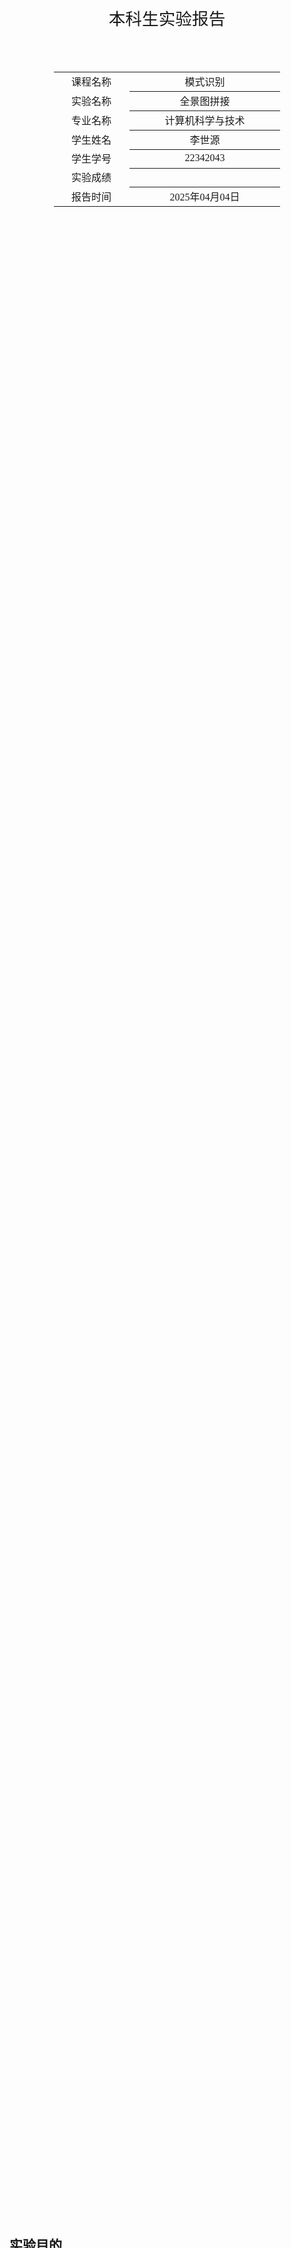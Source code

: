 <div class="cover" style="page-break-after:always;font-family:方正公文仿宋;width:100%;height:100%;border:none;margin: 0 auto;text-align:center;">
    <div style="width:50%;margin: 0 auto;height:0;padding-bottom:10%;">
        </br>
        <img src="../sysu-name.png" alt="校名" style="width:100%;"/>
    </div>
    </br></br>
    <div style="width:40%;margin: 0 auto;height:0;padding-bottom:40%;">
        <img src="../sysu.png" alt="校徽" style="width:100%;"/>
    </div>
		</br></br></br>
    <span style="font-family:华文黑体Bold;text-align:center;font-size:20pt;margin: 10pt auto;line-height:30pt;">本科生实验报告</span>
    </br>
    </br>
    <table style="border:none;text-align:center;width:72%;font-family:仿宋;font-size:14px; margin: 0 auto;">
    <tbody style="font-family:方正公文仿宋;font-size:12pt;">
        <tr style="font-weight:normal;"> 
            <td style="width:20%;text-align:center;">课程名称</td>
            <td style="width:40%;font-weight:normal;border-bottom: 1px solid;text-align:center;font-family:华文仿宋">模式识别</td>
      </tr>
        <tr style="font-weight:normal;"> 
            <td style="width:20%;text-align:center;">实验名称</td>
            <td style="width:40%;font-weight:normal;border-bottom: 1px solid;text-align:center;font-family:华文仿宋">全景图拼接</td>
      </tr>
        <tr style="font-weight:normal;"> 
            <td style="width:20%;text-align:center;">专业名称</td>
            <td style="width:40%;font-weight:normal;border-bottom: 1px solid;text-align:center;font-family:华文仿宋">计算机科学与技术</td>
      </tr>
        <tr style="font-weight:normal;"> 
            <td style="width:20%;text-align:center;">学生姓名</td>
            <td style="width:40%;font-weight:normal;border-bottom: 1px solid;text-align:center;font-family:华文仿宋">李世源</td>
      </tr>
        <tr style="font-weight:normal;"> 
            <td style="width:20%;text-align:center;">学生学号</td>
            <td style="width:40%;font-weight:normal;border-bottom: 1px solid;text-align:center;font-family:华文仿宋">22342043</td>
      </tr>
        <tr style="font-weight:normal;"> 
            <td style="width:20%;text-align:center;">实验成绩</td>
            <td style="width:40%;font-weight:normal;border-bottom: 1px solid;text-align:center;font-family:华文仿宋"></td>
      </tr>
      <tr style="font-weight:normal;"> 
            <td style="width:20%;text-align:center;">报告时间</td>
            <td style="width:40%;font-weight:normal;border-bottom: 1px solid;text-align:center;font-family:华文仿宋">2025年04月04日</td>
      </tr>
    </tbody>              
    </table>
</div>
<!-- 注释语句：导出PDF时会在这里分页，使用 Typora Newsprint 主题放大 125% -->

## 实验目的

1. 熟悉 Harris 角点检测器的原理和基本使用
2. 熟悉 RANSAC 抽样一致方法的使用场景
3. 熟悉 HOG 描述子的基本原理
4. 实现基于特征点的图像拼接流程

## 实验原理

### Harris角点检测

Harris角点检测基于图像的自相关函数，通过计算图像局部区域的灰度变化来检测角点。其数学原理如下：

1. 计算图像在x和y方向的梯度Ix和Iy
2. 计算梯度的乘积矩阵M：
   ```
   M = ∑[Ix² IxIy
        IxIy Iy²]
   ```
3. 计算角点响应函数R：
   ```
   R = det(M) - k·trace(M)²
   ```
   其中k为经验常数(0.04-0.06)

4. 通过阈值和非极大值抑制筛选角点

### HOG特征描述子

HOG(Histogram of Oriented Gradients)通过统计局部区域内的梯度方向直方图来描述特征：

1. 将图像划分为小的细胞单元(cell)
2. 计算每个cell内像素的梯度方向和大小
3. 将梯度方向量化为9个bin(0-180°)
4. 将相邻的cell组合成块(block)，进行归一化处理

### SIFT特征描述子

SIFT(Scale-Invariant Feature Transform)通过构建尺度空间和关键点方向来实现尺度不变性：

1. 构建高斯金字塔和DOG金字塔
2. 检测极值点作为候选关键点
3. 为关键点分配主方向
4. 生成128维的特征描述向量

### RANSAC算法

RANSAC的核心思想是通过反复随机抽样来估计数学模型参数。对于图像拼接任务，我需要估计的是单应性矩阵H（3×3的透视变换矩阵）。算法流程如下：

1. 随机从匹配点对中选取4个样本点（求解单应性矩阵的最小样本数）
2. 用这4个点计算初始的单应性矩阵H
3. 用H测试所有其他匹配点，计算重投影误差
4. 统计误差小于阈值的点（内点）数量
5. 重复上述过程若干次，保留内点最多的模型
6. 用所有内点重新估计最优的单应性矩阵

这种方法的优势在于能够有效剔除错误的匹配点（外点），即使初始匹配中有大量错误匹配，仍能获得正确的变换关系。

## 实验步骤

### 1. Harris角点检测实现

关键代码(`harris.py`)：
```python
def harris_detection(img, window_size=3, k=0.04, threshold=0.01):
    # 计算图像梯度
    Ix = cv2.Sobel(img_gray, cv2.CV_64F, 1, 0, ksize=window_size)
    Iy = cv2.Sobel(img_gray, cv2.CV_64F, 0, 1, ksize=window_size)
    
    # 计算梯度的乘积
    Ix2 = Ix * Ix
    Iy2 = Iy * Iy
    Ixy = Ix * Iy
    
    # 高斯滤波
    Sx2 = cv2.filter2D(Ix2, -1, np.ones((window_size, window_size)))
    Sy2 = cv2.filter2D(Iy2, -1, np.ones((window_size, window_size)))
    Sxy = cv2.filter2D(Ixy, -1, np.ones((window_size, window_size)))
    
    # 计算焦点响应函数R
    det = (Sx2 * Sy2) - (Sxy ** 2)
    trace = Sx2 + Sy2
    R = det - k * (trace ** 2)
    
    # 非极大值抑制和阈值处理
    keypoints = []
    R_max = np.max(R)
    for y in range(height):
        for x in range(width):
            if R[y, x] > threshold * R_max:
                # 检查是否是局部最大值
                is_local_max = True
                for dy in [-1, 0, 1]:
                    for dx in [-1, 0, 1]:
                        if R[y+dy, x+dx] > R[y, x]:
                            is_local_max = False
                            break
                if is_local_max:
                    keypoints.append(cv2.KeyPoint(x, y, window_size))
```

### 2. 特征描述与匹配

首先是 SIFT 的实现，我首先用 Harris 检测到的关键点，然后在每个关键点周围计算梯度方向直方图。代码中，我使用OpenCV的SIFT实现：

```python
sift = cv2.SIFT.create()  # 创建SIFT检测器
_, des1 = sift.compute(img1, kp1)  # 计算图像1的描述子
_, des2 = sift.compute(img2, kp2)  # 计算图像2的描述子
bf = cv2.BFMatcher(cv2.NORM_L2)  # 使用欧氏距离进行匹配
matches = bf.match(des1, des2)  # 获取匹配结果
```

SIFT会为每个关键点生成一个128维的特征向量，描述关键点周围区域的梯度分布。

相比之下，HOG（方向梯度直方图）则采用了不同的思路。它不关注特定的关键点，而是统计图像局部区域的梯度方向分布。我的实现是对每个Harris关键点周围的32×32像素区域计算HOG特征：

```python
hog = cv2.HOGDescriptor((32,32), (16,16), (8,8), (8,8), 9)  # 定义HOG参数
des1 = [hog.compute(get_patch(img1, kp)) for kp in kp1]  # 计算图像1的描述子
des2 = [hog.compute(get_patch(img2, kp)) for kp in kp2]  # 计算图像2的描述子
bf = cv2.BFMatcher(cv2.NORM_L2)  # 同样使用欧氏距离
matches = bf.match(np.squeeze(des1), np.squeeze(des2))  # 获取匹配
```

HOG将图像分成了多个小的细胞单元(cell)，在每个cell内计算梯度方向的直方图，然后将这些直方图连接起来形成最终的特征向量。这种方法对物体的局部形状描述很有效，特别是在有重复纹理的区域，比如建筑物的窗户墙面，HOG能找到很多SIFT可能忽略的匹配点。

### 3. RANSAC图像拼接(`ransac.py`)

关键步骤：
1. 检测两幅图像的特征点
2. 计算特征描述子并进行匹配
3. 使用RANSAC估计单应性矩阵
4. 计算拼接后图像大小并进行透视变换
5. 混合两幅图像

```python
def ransac_stitch(images, HOG=False):
    panorama = images[0]
    for next_img in images[1:]:
        # 特征检测与匹配
        kp1 = harris_detection(panorama)
        kp2 = harris_detection(next_img)
        matches = hog_match(panorama, next_img, kp1, kp2) if HOG else sift_match(panorama, next_img, kp1, kp2)
        
        # RANSAC计算单应性矩阵
        src_pts = np.float32([kp2[m.trainIdx].pt for m in matches]).reshape(-1, 2)
        dst_pts = np.float32([kp1[m.queryIdx].pt for m in matches]).reshape(-1, 2)
        matrix, _ = cv2.findHomography(src_pts, dst_pts, cv2.RANSAC, 5.0)
        
        # 计算拼接后图像大小
        h1, w1 = panorama.shape[:2]
        h2, w2 = next_img.shape[:2]
        corners = np.float32([[0,0], [0,h2], [w2,h2], [w2,0]]).reshape(-1,1,2)
        warped_corners = cv2.perspectiveTransform(corners, matrix)
        
        # 创建拼接图像
        all_corners = np.concatenate((np.float32([[0,0], [0,h1], [w1,h1], [w1,0]]).reshape(-1,1,2), warped_corners))
        [x_min, y_min] = np.int32(all_corners.min(axis=0).ravel() - 0.5)
        [x_max, y_max] = np.int32(all_corners.max(axis=0).ravel() + 0.5)
        
        # 应用变换并混合图像
        translation = np.array([[1,0,-x_min], [0,1,-y_min], [0,0,1]])
        warped_img = cv2.warpPerspective(next_img, translation.dot(matrix), (x_max-x_min, y_max-y_min))
        
        expanded_panorama = np.zeros((y_max-y_min, x_max-x_min, 3), dtype=np.uint8)
        expanded_panorama[-y_min:h1-y_min, -x_min:w1-x_min] = panorama
        
        # 图像混合
        overlap = (expanded_panorama > 0) & (warped_img > 0)
        expanded_panorama[overlap] = expanded_panorama[overlap]//2 + warped_img[overlap]//2
        expanded_panorama[warped_img > 0 & ~overlap] = warped_img[warped_img > 0 & ~overlap]
        
        panorama = expanded_panorama
    return panorama
```

## 实验结果与分析

### 角点检测效果

对`sudoku.png`进行Harris角点检测，结果如图所示：

<img src="results/sudoku_keypoints.png" alt="sudoku_keypoints" style="zoom:72%;" />

对`uttower1.jpg`进行Harris角点检测，结果如图所示：

<img src="results/uttower1_keypoints.png" alt="uttower1_keypoints" style="zoom:72%;" />

对`uttower2.jpg`进行Harris角点检测，结果如图所示：

<img src="results/uttower2_keypoints.png" alt="uttower2_keypoints" style="zoom:72%;" />

### 特征匹配效果

对`uttower1.jpg`和`uttower2.jpg`进行HOG特征匹配结果如下：

![uttower_match_hog](results/uttower_match_hog.png)

对`uttower1.jpg`和`uttower2.jpg`进行SIFT特征匹配结果如下：

![uttower_match_sift](results/uttower_match_sift.png)

从实际匹配效果来看，SIFT的匹配准确率更高，这是因为SIFT的描述子包含了更丰富的空间结构信息。但是HOG的计算速度更快，在处理大图像时有优势。另外我还注意到，当图像有旋转时，SIFT仍然能保持良好的匹配性能，而HOG的匹配质量会明显下降，这是因为HOG没有做方向归一化的处理。

在光照变化方面，两种方法都表现不错，但HOG对强烈的阴影变化适应性稍好一些。这是因为HOG只关心梯度方向，不依赖梯度幅值。而在尺度变化方面，SIFT明显优于HOG，这是因为它本来就是为解决尺度问题而设计的。

### 拼接效果展示

HOG 匹配拼接 uttower 如下：

![uttower_stitching_hog](results/uttower_stitching_hog.png)

SIFT 匹配拼接 uttower 如下：

![uttower_stitching_sift](results/uttower_stitching_sift.png)

SIFT 匹配拼接 yosemite 四张图片如下：

![yosemite_stitching](results/yosemite_stitching.png)

## 实验总结

Harris角点检测在纹理丰富的区域效果良好，但在低纹理区域可能检测不到足够特征点。

SIFT 特征计算复杂度更高，在图像匹配中表现优于 HOG 特征，主要体现在：_
- 对旋转和尺度变化具有不变性
- 匹配准确度更高

RANSAC 算法能有效去除错误匹配点，提高单应性矩阵估计的准确性。自然的图像融合也很重要，在我的实现中是重叠区域各取一半透明度融合。

本实验完整实现了基于Harris角点检测、SIFT/HOG特征描述和RANSAC算法的全景图拼接流程，成功实现了全景图拼接。